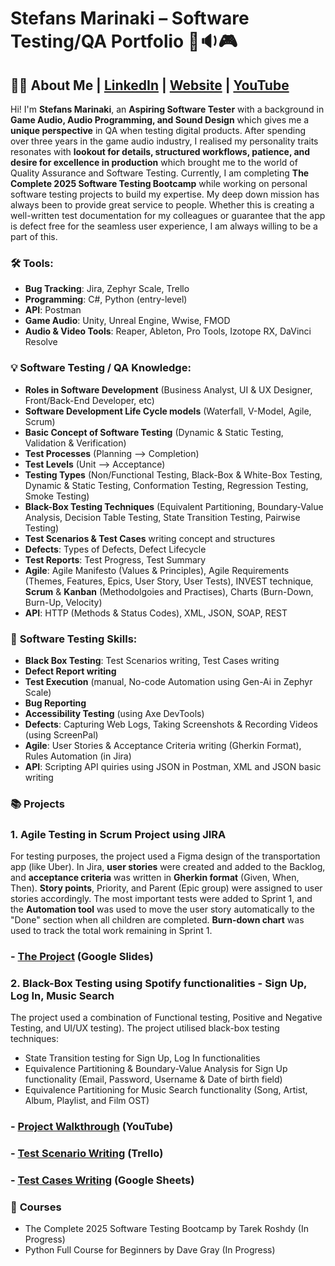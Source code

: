 # Stefans Marinaki – Software Testing/QA  Portfolio 🧪🔉🎮

## 👨‍⚕️ About Me  | [LinkedIn](https://www.linkedin.com/in/stefansmarinaki/) | [Website](https://stefansmarinaki.com/) | [YouTube](https://www.youtube.com/@syndazy)
Hi! I'm **Stefans Marinaki**, an **Aspiring Software Tester** with a background in **Game Audio, Audio Programming, and Sound Design** which gives me a **unique perspective** in QA when testing digital products. After spending over three years in the game audio industry, I realised my personality traits resonates with **lookout for details, structured workflows, patience, and desire for excellence in production** which brought me to the world of Quality Assurance and Software Testing. Currently, I am completing **The Complete 2025 Software Testing Bootcamp** while working on personal software testing projects to build my expertise. My deep down mission has always been to provide great service to people. Whether this is creating a well-written test documentation for my colleagues or guarantee that the app is defect free for the seamless user experience, I am always willing to be a part of this.



### 🛠️ **Tools:**  
- **Bug Tracking**: Jira, Zephyr Scale, Trello
- **Programming**: C#, Python (entry-level)
- **API**: Postman
- **Game Audio**: Unity, Unreal Engine, Wwise, FMOD
- **Audio & Video Tools**: Reaper, Ableton, Pro Tools, Izotope RX, DaVinci Resolve


### 💡 **Software Testing / QA Knowledge:**  
- **Roles in Software Development** (Business Analyst, UI & UX Designer, Front/Back-End Developer, etc)
- **Software Development Life Cycle models** (Waterfall, V-Model, Agile, Scrum)
- **Basic Concept of Software Testing** (Dynamic & Static Testing, Validation & Verification)
- **Test Processes** (Planning --> Completion) 
- **Test Levels** (Unit --> Acceptance)
- **Testing Types** (Non/Functional Testing, Black-Box & White-Box Testing, Dynamic & Static Testing, Conformation Testing, Regression Testing, Smoke Testing)
- **Black-Box Testing Techniques** (Equivalent Partitioning, Boundary-Value Analysis, Decision Table Testing, State Transition Testing, Pairwise Testing)
- **Test Scenarios & Test Cases** writing concept and structures
- **Defects**: Types of Defects, Defect Lifecycle
- **Test Reports**: Test Progress, Test Summary
- **Agile**: Agile Manifesto (Values & Principles), Agile Requirements (Themes, Features, Epics, User Story, User Tests), INVEST technique, **Scrum** & **Kanban** (Methodolgoies and Practises), Charts (Burn-Down, Burn-Up, Velocity)
- **API**: HTTP (Methods & Status Codes), XML, JSON, SOAP, REST

### 🦾 **Software Testing Skills:**  
- **Black Box Testing**: Test Scenarios writing, Test Cases writing
- **Defect Report writing**
- **Test Execution** (manual, No-code Automation using Gen-Ai in Zephyr Scale)
- **Bug Reporting**
- **Accessibility Testing** (using Axe DevTools)
- **Defects**: Capturing Web Logs, Taking Screenshots & Recording Videos (using ScreenPal)
- **Agile**: User Stories & Acceptance Criteria writing (Gherkin Format), Rules Automation (in Jira)
- **API**: Scripting API quiries using JSON in Postman, XML and JSON basic writing

### 📚 **Projects**
### 1. **Agile Testing in Scrum Project using JIRA** ###
 For testing purposes, the project used a Figma design of the transportation app (like Uber). In Jira, **user stories** were created and added to the Backlog, and **acceptance criteria** was written in **Gherkin format** (Given, When, Then). **Story points**, Priority, and Parent (Epic group) were assigned to user stories accordingly. The most important tests were added to Sprint 1, and the **Automation tool** was used to move the user story automatically to the "Done" section when all children are completed. **Burn-down chart** was used to track the total work remaining in Sprint 1.

###   - [The Project](https://docs.google.com/presentation/d/1FrGYEFlPc4jSW7zEXykDZcGzQ1Ucc8I07wGV_3hKOzs/edit?usp=sharing) (Google Slides)

### 2. Black-Box Testing using **Spotify** functionalities - **Sign Up**, **Log In**, **Music Search** ###
The project used a combination of Functional testing, Positive and Negative Testing, and UI/UX testing). The project utilised black-box testing techniques:
   - State Transition testing for Sign Up, Log In functionalities
   - Equivalence Partitioning & Boundary-Value Analysis for Sign Up functionality (Email, Password, Username & Date of birth field)
   - Equivalence Partitioning for Music Search functionality (Song, Artist, Album, Playlist, and Film OST)

###   - [Project Walkthrough](https://www.youtube.com/watch?v=BcCN6ZuoerU&ab_channel=StefanMarinaki) (YouTube)
###   - [Test Scenario Writing](https://trello.com/b/z2pnoKJq/spotify-test-scenarios) (Trello)
###   - [Test Cases Writing](https://docs.google.com/spreadsheets/d/1ttfTnw705LfU7kh47s2N8l9ff8HnZ2Q4yl77ixrH2gU/edit?usp=sharing]) (Google Sheets)



### 🧠 **Courses**
- The Complete 2025 Software Testing Bootcamp by Tarek Roshdy (In Progress)
- Python Full Course for Beginners by Dave Gray (In Progress)

